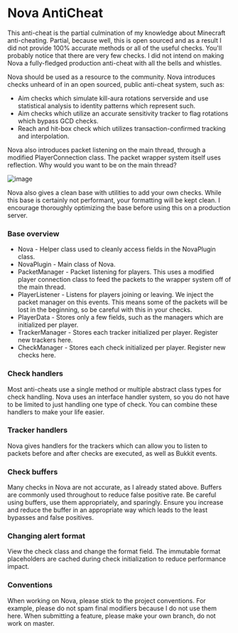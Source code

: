 # Nova AntiCheat
This anti-cheat is the partial culmination of my knowledge about Minecraft anti-cheating.
Partial, because well, this is open sourced and as a result I did not provide 100% accurate methods or all of the useful checks.
You'll probably notice that there are very few checks. I did not intend on making Nova a fully-fledged production anti-cheat with all
the bells and whistles. 

Nova should be used as a resource to the community. Nova introduces checks unheard of in an open sourced, public anti-cheat system, such as:
- Aim checks which simulate kill-aura rotations serverside and use statistical analysis to identity patterns which represent such.
- Aim checks which utilize an accurate sensitivity tracker to flag rotations which bypass GCD checks.
- Reach and hit-box check which utilizes transaction-confirmed tracking and interpolation.

Nova also introduces packet listening on the main thread, through a modified PlayerConnection class. The packet wrapper system itself
uses reflection. Why would you want to be on the main thread?

![image](https://user-images.githubusercontent.com/62041141/172733095-ffc9eee0-eded-4a11-b621-62f7d7c84686.png)

Nova also gives a clean base with utilities to add your own checks. While this base is certainly not performant, your formatting 
will be kept clean. I encourage thoroughly optimizing the base before using this on a production server.

### Base overview
- Nova - Helper class used to cleanly access fields in the NovaPlugin class.
- NovaPlugin - Main class of Nova.
- PacketManager - Packet listening for players. This uses a modified player connection class to feed the packets to the wrapper system
off of the main thread.
- PlayerListener - Listens for players joining or leaving. We inject the packet manager on this events. This means some of the packets 
will be lost in the beginning, so be careful with this in your checks.
- PlayerData - Stores only a few fields, such as the managers which are initialized per player.
- TrackerManager - Stores each tracker initialized per player. Register new trackers here.
- CheckManager - Stores each check initialized per player. Register new checks here. 

### Check handlers
Most anti-cheats use a single method or multiple abstract class types for check handling. Nova uses an interface handler system, so you
do not have to be limited to just handling one type of check. You can combine these handlers to make your life easier.

### Tracker handlers
Nova gives handlers for the trackers which can allow you to listen to packets before and after checks are executed, as well as Bukkit events.

### Check buffers
Many checks in Nova are not accurate, as I already stated above. Buffers are commonly used throughout to reduce false positive rate.
Be careful using buffers, use them appropriately, and sparingly. Ensure you increase and reduce the buffer in an appropriate way which leads
to the least bypasses and false positives.

### Changing alert format
View the check class and change the format field. The immutable format placeholders are cached during check initialization to reduce performance
impact.

### Conventions
When working on Nova, please stick to the project conventions. For example, please do not spam final modifiers because I do not use them here.
When submitting a feature, please make your own branch, do not work on master.
